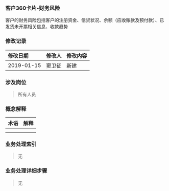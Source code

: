 ### 客户360卡片-财务风险

客户的财务风险包括客户的注册资金、信贷状况、余额（应收账款及预付款）、已发货未开票相关信息、收款趋势

### 修改记录

| 修改日期 | 修改人 | 修改内容 |
| :--- | :--- | :--- |
| 2019-01-15 | 窦卫征 | 新建 |

### 涉及岗位

> 所有人员

### 概念解释

| 术语 | 解释 |
| :--- | :--- |
|  |  |
|  |  |

### 业务处理索引

> 无

### 业务处理详细步骤

> 无



